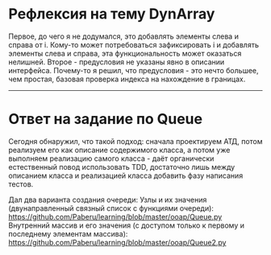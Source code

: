 # Рефлексия на тему DynArray

Первое, до чего я не додумался, это добавлять элементы слева и справа от i. Кому-то может потребоваться зафиксировать i и добавлять элементы слева и справа, эта функциональность может оказаться нелишней.
Второе -  предусловия не указаны явно в описании интерфейса. Почему-то я решил, что предусловия - это нечто большее, чем простая, базовая проверка индекса на нахождение в границах.  

---
# Ответ на задание по Queue

Сегодня обнаружил, что такой подход: сначала проектируем АТД, потом реализуем его как описание содержимого класса, а потом уже выполняем реализацию самого класса - даёт органически естественный повод использовать TDD, достаточно лишь между описанием класса и реализацией класса добавить фазу написания тестов.

Дал два варианта создания очереди: 
Узлы и их значения (двунаправленный связный список с функциями очереди): https://github.com/Paberu/learning/blob/master/ooap/Queue.py
Внутренний массив и его значения (с доступом только к первому и последнему элементам массива): https://github.com/Paberu/learning/blob/master/ooap/Queue2.py